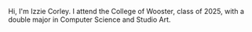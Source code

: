 Hi, I'm Izzie Corley.
I attend the College of Wooster, class of 2025, with a double major in Computer Science and Studio Art.
